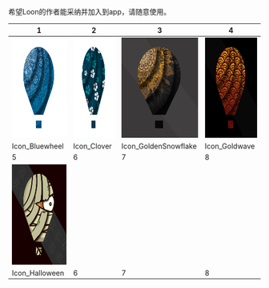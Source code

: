 希望Loon的作者能采纳并加入到app，请随意使用。

|  1   | 2  |  3   | 4  |
|  ----  | ----  |  ----  | ----  |
| <img src="https://raw.githubusercontent.com/RainyMoment/Loon/main/Images/Icon_Bluewheel.png" width="200" height="200" alt="Icon_Bluewheel"/> | <img src="https://raw.githubusercontent.com/RainyMoment/Loon/main/Images/Icon_Clover.png" width="200" height="200" alt="Icon_Clover"/>|<img src="https://raw.githubusercontent.com/RainyMoment/Loon/main/Images/Icon_GoldenSnowflake.png" width="200" height="200" alt="Icon_GoldenSnowflake"/>|<img src="https://raw.githubusercontent.com/RainyMoment/Loon/main/Images/Icon_Goldwave.png" width="200" height="200" alt="Icon_Goldwave"/>
|  Icon_Bluewheel   | Icon_Clover  |  Icon_GoldenSnowflake   | Icon_Goldwave  |
|  5   | 6  |  7   | 8  |
<img src="https://raw.githubusercontent.com/RainyMoment/Loon/main/Images/Icon_Halloween.png" width="200" height="200" alt="Icon_Halloween"/>|
|  Icon_Halloween   | 6  |  7   | 8  |
